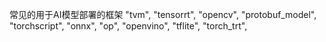 常见的用于AI模型部署的框架
        "tvm",
        "tensorrt",
        "opencv",
        "protobuf_model",
        "torchscript",
        "onnx",
        "op",
        "openvino",
        "tflite",
        "torch_trt",


